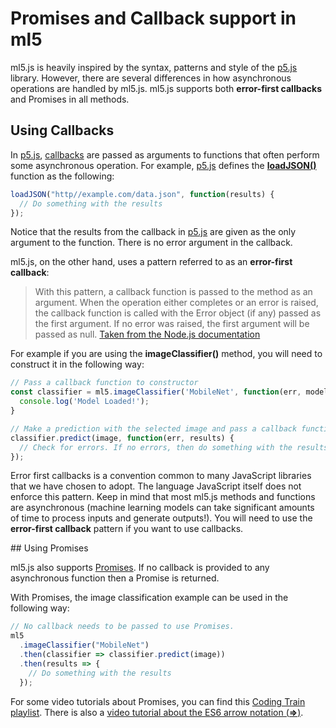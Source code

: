 # Promises and Callback support in ml5

ml5.js is heavily inspired by the syntax, patterns and style of the [p5.js](https://p5js.org/) library. However, there are several differences in how asynchronous operations are handled by ml5.js. ml5.js supports both <b>error-first callbacks</b> and Promises in all methods.

## Using Callbacks

In [p5.js](https://p5js.org/), [callbacks](https://developer.mozilla.org/en-US/docs/Glossary/Callback_function) are passed as arguments to functions that often perform some asynchronous operation. For example, [p5.js](https://p5js.org/) defines the [**loadJSON()**](https://p5js.org/reference/#/p5/loadJSON) function as the following:

```javascript
loadJSON("http//example.com/data.json", function(results) {
  // Do something with the results
});
```

Notice that the results from the callback in [p5.js](https://p5js.org/) are given as the only argument to the function. There is no error argument in the callback.

ml5.js, on the other hand, uses a pattern referred to as an <b>error-first callback</b>:

> With this pattern, a callback function is passed to the method as an argument. When the operation either completes or an error is raised, the callback function is called with the Error object (if any) passed as the first argument. If no error was raised, the first argument will be passed as null. [Taken from the Node.js documentation](https://nodejs.org/api/errors.html#errors_error_first_callbacks)

For example if you are using the **imageClassifier()** method, you will need to construct it in the following way:

```javascript
// Pass a callback function to constructor
const classifier = ml5.imageClassifier('MobileNet', function(err, model) {
  console.log('Model Loaded!');
}

// Make a prediction with the selected image and pass a callback function with two arguments
classifier.predict(image, function(err, results) {
  // Check for errors. If no errors, then do something with the results
});
```

Error first callbacks is a convention common to many JavaScript libraries that we have chosen to adopt. The language JavaScript itself does not enforce this pattern. Keep in mind that most ml5.js methods and functions are asynchronous (machine learning models can take significant amounts of time to process inputs and generate outputs!). You will need to use the <b>error-first callback</b> pattern if you want to use callbacks.

## Using Promises

ml5.js also supports [Promises](https://developer.mozilla.org/en-US/docs/Web/JavaScript/Reference/Global_Objects/Promise). If no callback is provided to any asynchronous function then a Promise is returned.

With Promises, the image classification example can be used in the following way:

```javascript
// No callback needs to be passed to use Promises.
ml5
  .imageClassifier("MobileNet")
  .then(classifier => classifier.predict(image))
  .then(results => {
    // Do something with the results
  });
```

For some video tutorials about Promises, you can find this [Coding Train playlist](https://www.youtube.com/playlist?list=PLRqwX-V7Uu6bKLPQvPRNNE65kBL62mVfx). There is also a [video tutorial about the ES6 arrow notation (**=>**)](https://youtu.be/mrYMzpbFz18).
